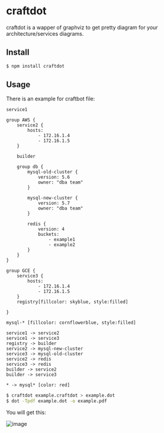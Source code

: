 # craftdot

craftdot is a wapper of graphviz to get pretty diagram for your architecture/services diagrams.


## Install

```bash
$ npm install craftdot
```

## Usage

There is an example for craftbot file:
```craftdot
service1

group AWS {
    service2 {
        hosts:
            - 172.16.1.4
            - 172.16.1.5
    }

    builder

    group db {
        mysql-old-cluster {
            version: 5.6
            owner: "dba team"
        }

        mysql-new-cluster {
            version: 5.7
            owner: "dba team"
        }

        redis {
            version: 4
            buckets:
                - example1
                - example2
        }
    }
}

group GCE {
    service3 {
        hosts:
            - 172.16.1.4
            - 172.16.1.5
    }
    registry[fillcolor: skyblue, style:filled]

}

mysql-* [fillcolor: cornflowerblue, style:filled]

service1 -> service2
service1 -> service3
registry -> builder
service2 -> mysql-new-cluster
service3 -> mysql-old-cluster
service2 -> redis
service3 -> redis
builder -> service2
builder -> service3

* -> mysql* [color: red]
```

```bash
$ craftdot example.craftdot > example.dot
$ dot -Tpdf example.dot -o example.pdf
```

You will get this:

![image](https://user-images.githubusercontent.com/7939352/57830642-4b890d80-77e5-11e9-98cc-b03ef0aea58b.png)
